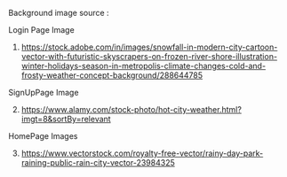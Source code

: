 Background image source :

Login Page Image

1. https://stock.adobe.com/in/images/snowfall-in-modern-city-cartoon-vector-with-futuristic-skyscrapers-on-frozen-river-shore-illustration-winter-holidays-season-in-metropolis-climate-changes-cold-and-frosty-weather-concept-background/288644785

SignUpPage Image

2. https://www.alamy.com/stock-photo/hot-city-weather.html?imgt=8&sortBy=relevant

HomePage Images

3. https://www.vectorstock.com/royalty-free-vector/rainy-day-park-raining-public-rain-city-vector-23984325
